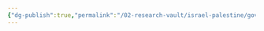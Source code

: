 ```yaml
---
{"dg-publish":true,"permalink":"/02-research-vault/israel-palestine/governments/fatah/","updated":"2025-08-22T21:01:00.147-04:00"}
---
```


